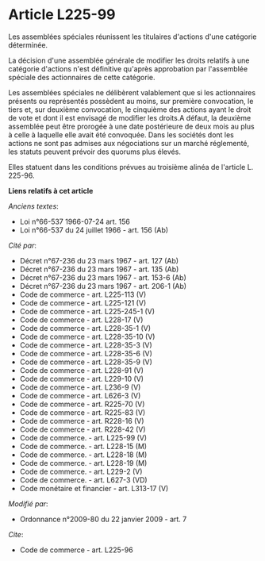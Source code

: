 # Article L225-99

Les assemblées spéciales réunissent les titulaires d'actions d'une catégorie déterminée. 

La décision d'une assemblée générale de modifier les droits relatifs à une catégorie d'actions n'est définitive qu'après
approbation par l'assemblée spéciale des actionnaires de cette catégorie. 

Les assemblées spéciales ne délibèrent valablement que si les actionnaires présents ou représentés possèdent au moins, sur
première convocation, le tiers et, sur deuxième convocation, le cinquième des actions ayant le droit de vote et dont il est
envisagé de modifier les droits.A défaut, la deuxième assemblée peut être prorogée à une date postérieure de deux mois au
plus à celle à laquelle elle avait été convoquée. Dans les sociétés dont les actions ne sont pas admises aux négociations sur
un marché réglementé, les statuts peuvent prévoir des quorums plus élevés. 

Elles statuent dans les conditions prévues au troisième alinéa de l'article L. 225-96.

**Liens relatifs à cet article**

_Anciens textes_:

  - Loi n°66-537 1966-07-24 art. 156
  - Loi n°66-537 du 24 juillet 1966 - art. 156 (Ab)

_Cité par_:

  - Décret n°67-236 du 23 mars 1967 - art. 127 (Ab)
  - Décret n°67-236 du 23 mars 1967 - art. 135 (Ab)
  - Décret n°67-236 du 23 mars 1967 - art. 153-6 (Ab)
  - Décret n°67-236 du 23 mars 1967 - art. 206-1 (Ab)
  - Code de commerce - art. L225-113 (V)
  - Code de commerce - art. L225-121 (V)
  - Code de commerce - art. L225-245-1 (V)
  - Code de commerce - art. L228-17 (V)
  - Code de commerce - art. L228-35-1 (V)
  - Code de commerce - art. L228-35-10 (V)
  - Code de commerce - art. L228-35-3 (V)
  - Code de commerce - art. L228-35-6 (V)
  - Code de commerce - art. L228-35-9 (V)
  - Code de commerce - art. L228-91 (V)
  - Code de commerce - art. L229-10 (V)
  - Code de commerce - art. L236-9 (V)
  - Code de commerce - art. L626-3 (V)
  - Code de commerce - art. R225-70 (V)
  - Code de commerce - art. R225-83 (V)
  - Code de commerce - art. R228-16 (V)
  - Code de commerce - art. R228-42 (V)
  - Code de commerce. - art. L225-99 (V)
  - Code de commerce. - art. L228-15 (M)
  - Code de commerce. - art. L228-18 (M)
  - Code de commerce. - art. L228-19 (M)
  - Code de commerce. - art. L229-2 (V)
  - Code de commerce. - art. L627-3 (VD)
  - Code monétaire et financier - art. L313-17 (V)

_Modifié par_:

  - Ordonnance n°2009-80 du 22 janvier 2009 - art. 7

_Cite_:

  - Code de commerce - art. L225-96
